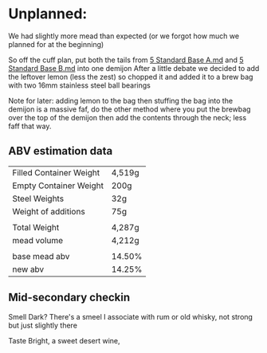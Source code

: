 # Unplanned:

We had slightly more mead than expected (or we forgot how much we planned for at the beginning)

So off the cuff plan, put both the tails from <a href="Recipe%20List/5_Standard_Base_A.md"> 5 Standard Base A.md</a>
and <a href="Recipe%20List/5_Standard_Base_B.md"> 5 Standard Base B.md</a> into one demijon
After a little debate we decided to add the leftover lemon (less the zest)
so chopped it and added it to a brew bag with two 16mm stainless steel ball bearings

Note for later: adding lemon to the bag then stuffing the bag into the demijon is a massive faf, do the other method
where you put the brewbag over the top of the demijon then add the contents through the neck; less faff that way.

## ABV estimation data

|                         |        |
|-------------------------|--------|
| Filled Container Weight | 4,519g | 
| Empty Container Weight  | 200g   | 
| Steel Weights           | 32g    | 
| Weight of additions     | 75g    | 
|                         |        |
| Total Weight            | 4,287g | 
| mead volume             | 4,212g |
|                         |        |
| base mead abv           | 14.50% |
| new abv                 | 14.25% | 

## Mid-secondary checkin


Smell
Dark? There's a smeel I associate with rum or old whisky, not strong but just slightly there

Taste
Bright, a sweet desert wine, 

